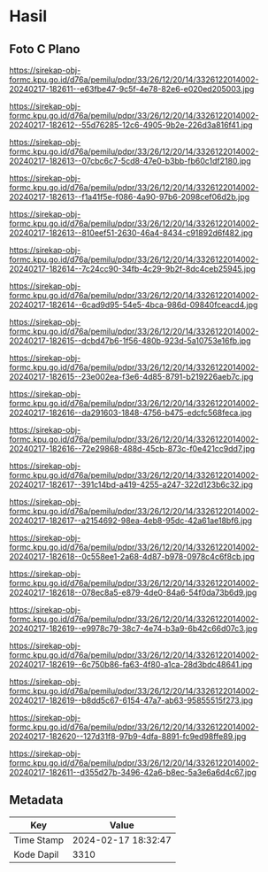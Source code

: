 # Hasil

## Foto C Plano

https://sirekap-obj-formc.kpu.go.id/d76a/pemilu/pdpr/33/26/12/20/14/3326122014002-20240217-182611--e63fbe47-9c5f-4e78-82e6-e020ed205003.jpg

https://sirekap-obj-formc.kpu.go.id/d76a/pemilu/pdpr/33/26/12/20/14/3326122014002-20240217-182612--55d76285-12c6-4905-9b2e-226d3a816f41.jpg

https://sirekap-obj-formc.kpu.go.id/d76a/pemilu/pdpr/33/26/12/20/14/3326122014002-20240217-182613--07cbc6c7-5cd8-47e0-b3bb-fb60c1df2180.jpg

https://sirekap-obj-formc.kpu.go.id/d76a/pemilu/pdpr/33/26/12/20/14/3326122014002-20240217-182613--f1a41f5e-f086-4a90-97b6-2098cef06d2b.jpg

https://sirekap-obj-formc.kpu.go.id/d76a/pemilu/pdpr/33/26/12/20/14/3326122014002-20240217-182613--810eef51-2630-46a4-8434-c91892d6f482.jpg

https://sirekap-obj-formc.kpu.go.id/d76a/pemilu/pdpr/33/26/12/20/14/3326122014002-20240217-182614--7c24cc90-34fb-4c29-9b2f-8dc4ceb25945.jpg

https://sirekap-obj-formc.kpu.go.id/d76a/pemilu/pdpr/33/26/12/20/14/3326122014002-20240217-182614--6cad9d95-54e5-4bca-986d-09840fceacd4.jpg

https://sirekap-obj-formc.kpu.go.id/d76a/pemilu/pdpr/33/26/12/20/14/3326122014002-20240217-182615--dcbd47b6-1f56-480b-923d-5a10753e16fb.jpg

https://sirekap-obj-formc.kpu.go.id/d76a/pemilu/pdpr/33/26/12/20/14/3326122014002-20240217-182615--23e002ea-f3e6-4d85-8791-b219226aeb7c.jpg

https://sirekap-obj-formc.kpu.go.id/d76a/pemilu/pdpr/33/26/12/20/14/3326122014002-20240217-182616--da291603-1848-4756-b475-edcfc568feca.jpg

https://sirekap-obj-formc.kpu.go.id/d76a/pemilu/pdpr/33/26/12/20/14/3326122014002-20240217-182616--72e29868-488d-45cb-873c-f0e421cc9dd7.jpg

https://sirekap-obj-formc.kpu.go.id/d76a/pemilu/pdpr/33/26/12/20/14/3326122014002-20240217-182617--391c14bd-a419-4255-a247-322d123b6c32.jpg

https://sirekap-obj-formc.kpu.go.id/d76a/pemilu/pdpr/33/26/12/20/14/3326122014002-20240217-182617--a2154692-98ea-4eb8-95dc-42a61ae18bf6.jpg

https://sirekap-obj-formc.kpu.go.id/d76a/pemilu/pdpr/33/26/12/20/14/3326122014002-20240217-182618--0c558ee1-2a68-4d87-b978-0978c4c6f8cb.jpg

https://sirekap-obj-formc.kpu.go.id/d76a/pemilu/pdpr/33/26/12/20/14/3326122014002-20240217-182618--078ec8a5-e879-4de0-84a6-54f0da73b6d9.jpg

https://sirekap-obj-formc.kpu.go.id/d76a/pemilu/pdpr/33/26/12/20/14/3326122014002-20240217-182619--e9978c79-38c7-4e74-b3a9-6b42c66d07c3.jpg

https://sirekap-obj-formc.kpu.go.id/d76a/pemilu/pdpr/33/26/12/20/14/3326122014002-20240217-182619--6c750b86-fa63-4f80-a1ca-28d3bdc48641.jpg

https://sirekap-obj-formc.kpu.go.id/d76a/pemilu/pdpr/33/26/12/20/14/3326122014002-20240217-182619--b8dd5c67-6154-47a7-ab63-95855515f273.jpg

https://sirekap-obj-formc.kpu.go.id/d76a/pemilu/pdpr/33/26/12/20/14/3326122014002-20240217-182620--127d31f8-97b9-4dfa-8891-fc9ed98ffe89.jpg

https://sirekap-obj-formc.kpu.go.id/d76a/pemilu/pdpr/33/26/12/20/14/3326122014002-20240217-182611--d355d27b-3496-42a6-b8ec-5a3e6a6d4c67.jpg


## Metadata

| Key        | Value               |
| ---------- | ------------------- |
| Time Stamp | 2024-02-17 18:32:47 |
| Kode Dapil | 3310                |



